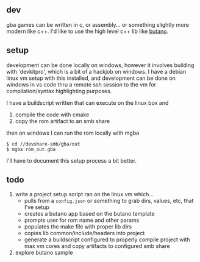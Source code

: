 ## dev

gba games can be written in c, or assembly... or something slightly more modern like c++. I'd like to use the high level c++ lib like [butano](https://github.com/GValiente/butano).

## setup
development can be done locally on windows, however it involves building with 'devkitpro', which is a bit of a hackjob on windows. I have a debian linux vm setup with this installed, and development can be done on windows in vs code thru a remote ssh session to the vm for compilation/syntax highlighting purposes.

I have a buildscript written that can execute on the linux box and
1) compile the code with cmake
2) copy the rom artifact to an smb share

then on windows I can run the rom locally with mgba
```
$ cd //devshare-smb/gba/out
$ mgba rom_out.gba
```

I'll have to document this setup process a bit better.

## todo
1) write a project setup script ran on the linux vm which...
    - pulls from a `config.json` or something to grab dirs, values, etc, that I've setup
    - creates a butano app based on the butano template
    - prompts user for rom name and other params
    - populates the make file with proper lib dirs
    - copies lib common/include/headers into project
    - generate a buildscript configured to properly compile project with max vm cores and copy artifacts to configured smb share
2) explore butano sample
